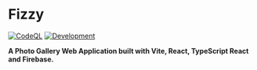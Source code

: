 # Fizzy

[![CodeQL](https://github.com/mdirshaddev/fizzy/actions/workflows/codeql-analysis.yml/badge.svg)](https://github.com/mdirshaddev/fizzy/actions/workflows/codeql-analysis.yml)
[![Development](https://github.com/mdirshaddev/fizzy/actions/workflows/development.yml/badge.svg)](https://github.com/mdirshaddev/fizzy/actions/workflows/development.yml)

**A Photo Gallery Web Application built with Vite, React, TypeScript React and Firebase.**
